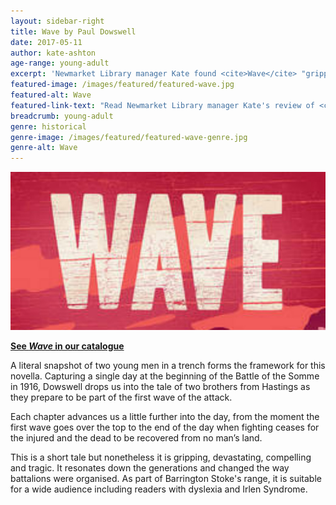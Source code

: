 ```yaml
---
layout: sidebar-right
title: Wave by Paul Dowswell
date: 2017-05-11
author: kate-ashton
age-range: young-adult
excerpt: 'Newmarket Library manager Kate found <cite>Wave</cite> "gripping, devastating, compelling and tragic."'
featured-image: /images/featured/featured-wave.jpg
featured-alt: Wave
featured-link-text: "Read Newmarket Library manager Kate's review of <cite>Wave</cite>, by Paul Dowswell."
breadcrumb: young-adult
genre: historical
genre-image: /images/featured/featured-wave-genre.jpg
genre-alt: Wave
---
```


![Wave](/images/featured/featured-wave.jpg)

**[See <cite>Wave</cite> in our catalogue](https://suffolk.spydus.co.uk/cgi-bin/spydus.exe/ENQ/OPAC/BIBENQ?BRN=1977529)**

A literal snapshot of two young men in a trench forms the framework for this novella. Capturing a single day at the beginning of the Battle of the Somme in 1916, Dowswell drops us into the tale of two brothers from Hastings as they prepare to be part of the first wave of the attack.

Each chapter advances us a little further into the day, from the moment the first wave goes over the top to the end of the day when fighting ceases for the injured and the dead to be recovered from no man’s land.

This is a short tale but nonetheless it is gripping, devastating, compelling and tragic. It resonates down the generations and changed the way battalions were organised. As part of Barrington Stoke's range, it is suitable for a wide audience including readers with dyslexia and Irlen Syndrome.
